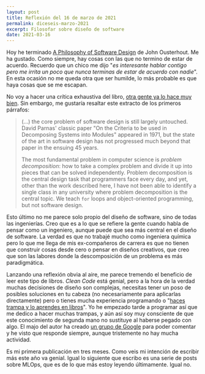 ```yaml
---
layout: post
title: Reflexión del 16 de marzo de 2021
permalink: diceseis-marzo-2021
excerpt: Filosofar sobre diseño de software
date: 2021-03-16
---
```


Hoy he terminado [A Philosophy of Software Design](https://youtu.be/bmSAYlu0NcY) de John Ousterhout. Me ha gustado. Como siempre, hay cosas con las que no termino de estar de acuerdo. Recuerdo que un chico me dijo "*es interesante hablar contigo pero me irrita un poco que nunca terminas de estar de acuerdo con nadie*". En esta ocasión no me queda otra que ser humilde, lo más probable es que haya cosas que se me escapan.

No voy a hacer una crítica exhaustiva del libro, [otra gente ya lo hace muy bien](https://blog.pragmaticengineer.com/a-philosophy-of-software-design-review/). Sin embargo, me gustaría resaltar este extracto de los primeros párrafos:

>(...) the core problem of software design is still largely untouched. David Parnas' classic paper "On the Criteria to be used in Decomposing Systems into Modules" appeared in 1971, but the state of the art in software design has not progressed much beyond that paper in the ensuing 45 years.
>
>The most fundamental problem in computer science is *problem decomposition*: how to take a complex problem and divide it up into pieces that can be solved independently. Problem decomposition is the central design task that programmers face every day, and yet, other than the work described here, I have not been able to identify a single class in any university where problem decomposition is the central topic. We teach `for` loops and object-oriented programming, but not software design.

Esto último no me parece solo propio del diseño de software, sino de todas las ingenierías. Creo que es a lo que se refiere la gente cuando habla de pensar como un ingeniero, aunque puede que sea más central en el diseño de software. La verdad es que no trabajé mucho como ingeniera química pero lo que me llega de mis ex-compañeros de carrera es que no tienen que construir cosas desde cero o pensar en diseños creativos, que creo que son las labores donde la descomposición de un problema es más paradigmática.

Lanzando una reflexión obvia al aire, me parece tremendo el beneficio de leer este tipo de libros. *Clean Code* está genial, pero a la hora de la verdad muchas decisiones de diseño son complejas, necesitas tener un poso de posibles soluciones en tu cabeza (no necesariamente para aplicarlas directamente) pero o tienes mucha experiencia programando o "[haces trampa y lo aprendes en libros](https://youtu.be/qrDZhAxpKrQ?t=678)". Yo he empezado tarde a programar así que me dedico a hacer muchas trampas, y aún así soy muy consciente de que este conocimiento de segunda mano no sustituye al haberse pegado con algo. El majo del autor ha creado [un grupo de Google](https://groups.google.com/u/1/g/software-design-book) para poder comentar y he visto que responde siempre, aunque tristemente no hay mucha actividad.

Es mi primera publicación en tres meses. Como veis mi intención de escribir más este año va genial. Igual lo siguiente que escribo es una serie de posts sobre MLOps, que es de lo que más estoy leyendo últimamente. Igual no.